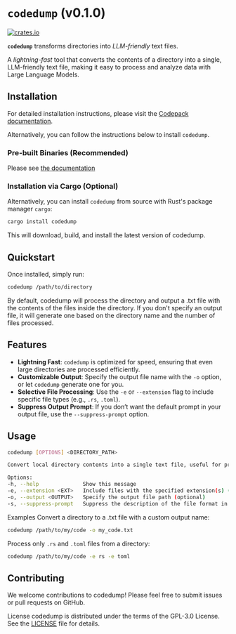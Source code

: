 # `codedump` (v0.1.0)

[![crates.io](https://img.shields.io/crates/v/codedump.svg)](https://crates.io/crates/codedump)

**`codedump`** transforms directories into *LLM-friendly* text files.

A *lightning-fast* tool that converts the contents of a directory into a single, LLM-friendly text file, making it easy to process and analyze data with Large Language Models.

## Installation

For detailed installation instructions, please visit the [Codepack documentation](https://codepack.jasoncameron.dev/).

Alternatively, you can follow the instructions below to install `codedump`.

### Pre-built Binaries (Recommended)

Please see [the documentation](https://codepack.jasoncameron.dev)

### Installation via Cargo (Optional)

Alternatively, you can install `codedump` from source with Rust's package manager `cargo`:

```sh
cargo install codedump
```
This will download, build, and install the latest version of codedump.

## Quickstart
Once installed, simply run:

```bash 
codedump /path/to/directory
```
By default, codedump will process the directory and output a .txt file with the contents of the files inside the directory. If you don't specify an output file, it will generate one based on the directory name and the number of files processed.

## Features
- **Lightning Fast**: `codedump` is optimized for speed, ensuring that even large directories are processed efficiently.
- **Customizable Output**: Specify the output file name with the `-o` option, or let `codedump` generate one for you.
- **Selective File Processing**: Use the `-e` or `--extension` flag to include specific file types (e.g., `.rs`, `.toml`).
- **Suppress Output Prompt**: If you don’t want the default prompt in your output file, use the `--suppress-prompt` option.

## Usage
```bash
codedump [OPTIONS] <DIRECTORY_PATH>

Convert local directory contents into a single text file, useful for processing by an LLM.

Options:
-h, --help              Show this message
-e, --extension <EXT>   Include files with the specified extension(s) (e.g., -e rs -e toml)
-o, --output <OUTPUT>   Specify the output file path (optional)
-s, --suppress-prompt   Suppress the description of the file format in the output
```

Examples
Convert a directory to a .txt file with a custom output name:

```bash
codedump /path/to/my/code -o my_code.txt
```
Process only `.rs` and `.toml` files from a directory:

```bash
codedump /path/to/my/code -e rs -e toml
```

## Contributing
We welcome contributions to codedump! Please feel free to submit issues or pull requests on GitHub.

License
codedump is distributed under the terms of the GPL-3.0 License. See the [LICENSE](./LICENSE) file for details.

